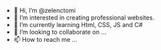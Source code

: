 - 👋 Hi, I’m @zelenctomi
- 👀 I’m interested in creating professional websites.
- 🌱 I’m currently learning Html, CSS, JS and C#
- 💞️ I’m looking to collaborate on ...
- 📫 How to reach me ...

<!---
zelenctomi/zelenctomi is a ✨ special ✨ repository because its `README.md` (this file) appears on your GitHub profile.
You can click the Preview link to take a look at your changes.
--->
